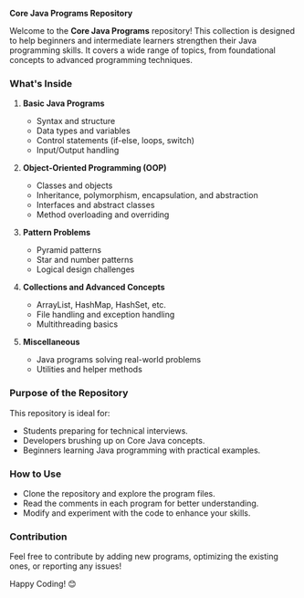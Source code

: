 **Core Java Programs Repository**  

Welcome to the **Core Java Programs** repository! This collection is designed to help beginners and intermediate learners strengthen their Java programming skills. It covers a wide range of topics, from foundational concepts to advanced programming techniques.  

### **What's Inside**  
1. **Basic Java Programs**  
   - Syntax and structure  
   - Data types and variables  
   - Control statements (if-else, loops, switch)  
   - Input/Output handling  

2. **Object-Oriented Programming (OOP)**  
   - Classes and objects  
   - Inheritance, polymorphism, encapsulation, and abstraction  
   - Interfaces and abstract classes  
   - Method overloading and overriding  

3. **Pattern Problems**  
   - Pyramid patterns  
   - Star and number patterns  
   - Logical design challenges  

4. **Collections and Advanced Concepts**  
   - ArrayList, HashMap, HashSet, etc.  
   - File handling and exception handling  
   - Multithreading basics  

5. **Miscellaneous**  
   - Java programs solving real-world problems  
   - Utilities and helper methods  

### **Purpose of the Repository**  
This repository is ideal for:  
- Students preparing for technical interviews.  
- Developers brushing up on Core Java concepts.  
- Beginners learning Java programming with practical examples.  

### **How to Use**  
- Clone the repository and explore the program files.  
- Read the comments in each program for better understanding.  
- Modify and experiment with the code to enhance your skills.  

### **Contribution**  
Feel free to contribute by adding new programs, optimizing the existing ones, or reporting any issues!  

Happy Coding! 😊
